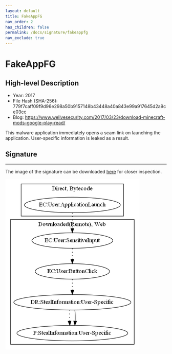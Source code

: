 ```yaml
---
layout: default
title: FakeAppFG
nav_order: 2
has_children: false
permalink: /docs/signature/fakeappfg
nav_exclude: true
---
```


# FakeAppFG

## High-level Description

* Year: 2017
* File Hash (SHA-256): 779f7caff09f9d96e298a50b9157148b43448a40a843e99a917645d2a9ce03cc
* Blog: https://www.welivesecurity.com/2017/03/23/download-minecraft-mods-google-play-read/

This malware application immediately opens a scam link on launching the application. User-specific information is leaked as a result.

## Signature
---

The image of the signature can be downloaded [here](../../img/signatures/FakeAppFG.png) for closer inspection.

![](../../img/signatures/FakeAppFG.png)